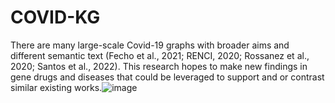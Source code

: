 # COVID-KG

There are many large-scale Covid-19 graphs with broader aims and different semantic text (Fecho et al., 2021; RENCI, 2020; Rossanez et al., 2020; Santos et al., 2022). This research hopes to make new findings in gene drugs and diseases that could be leveraged to support and or contrast similar existing works.![image](https://user-images.githubusercontent.com/30610081/169075501-77d661da-68fb-4593-b0ce-ec91335a8790.png)

